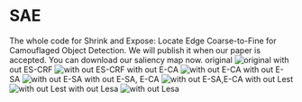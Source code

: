 # SAE
The whole code for Shrink and Expose: Locate Edge Coarse-to-Fine for Camouflaged Object Detection. We will publish it when our paper is accepted. You can download our saliency map now.
original
![original](https://github.com/creamm-kk/SAE/blob/main/Screenshot%20of%20the%20experimental%20results/original.jpg)
with out ES-CRF
![with out ES-CRF](https://github.com/creamm-kk/SAE/blob/main/Screenshot%20of%20the%20experimental%20results/woES-CRF.jpg)
with out E-CA
![with out E-CA](https://github.com/creamm-kk/SAE/blob/main/Screenshot%20of%20the%20experimental%20results/woE-CA.png)
with out E-SA
![with out E-SA](https://github.com/creamm-kk/SAE/blob/main/Screenshot%20of%20the%20experimental%20results/woE-SA.jpg)
with out E-SA, E-CA
![with out E-SA,E-CA](https://github.com/creamm-kk/SAE/blob/main/Screenshot%20of%20the%20experimental%20results/woE-SA,E-CA.jpg)
with out Lest
![with out Lest](https://github.com/creamm-kk/SAE/blob/main/Screenshot%20of%20the%20experimental%20results/woLest.jpg)
with out Lesa
![with out Lesa](https://github.com/creamm-kk/SAE/blob/main/Screenshot%20of%20the%20experimental%20results/woLesa.jpg)
